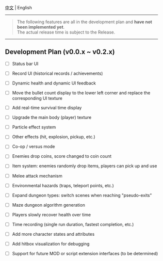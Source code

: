 [中文](ROADMAP.md) | English

---

> The following features are all in the development plan and **have not been implemented yet**.  
> The actual release time is subject to the Release.

---

## Development Plan (v0.0.x ~ v0.2.x)

- [ ] Status bar UI
- [ ] Record UI (historical records / achievements)
- [ ] Dynamic health and dynamic UI feedback
- [ ] Move the bullet count display to the lower left corner and replace the corresponding UI texture
- [ ] Add real-time survival time display

- [ ] Upgrade the main body (player) texture
- [ ] Particle effect system
- [ ] Other effects (hit, explosion, pickup, etc.)

- [ ] Co-op / versus mode
- [ ] Enemies drop coins, score changed to coin count
- [ ] Item system: enemies randomly drop items, players can pick up and use
- [ ] Melee attack mechanism
- [ ] Environmental hazards (traps, teleport points, etc.)

- [ ] Expand dungeon types: switch scenes when reaching "pseudo-exits"
- [ ] Maze dungeon algorithm generation
- [ ] Players slowly recover health over time
- [ ] Time recording (single run duration, fastest completion, etc.)

- [ ] Add more character states and attributes
- [ ] Add hitbox visualization for debugging
- [ ] Support for future MOD or script extension interfaces (to be determined)